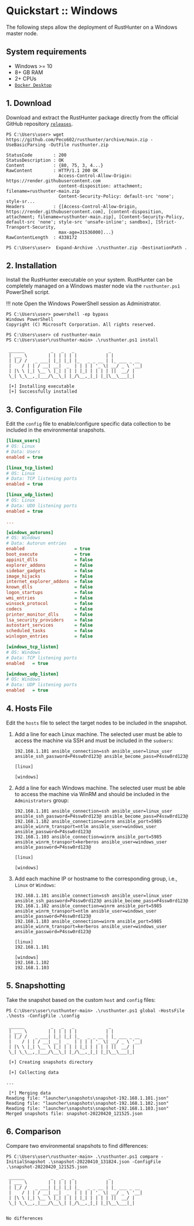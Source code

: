 # Quickstart :: Windows

The following steps allow the deployment of RustHunter on a Windows master node.


## System requirements

- Windows >= 10
- 8+ GB RAM
- 2+ CPUs
- [`Docker Desktop`](https://docs.docker.com/desktop/windows/install/)


## 1. Download

Download and extract the RustHunter package directly from the official GitHub repository [`releases`](https://github.com/Peco602/rusthunter/releases).

```ps1con
PS C:\Users\user> wget https://github.com/Peco602/rusthunter/archive/main.zip -UseBasicParsing -OutFile rusthunter.zip

StatusCode        : 200
StatusDescription : OK
Content           : {80, 75, 3, 4...}
RawContent        : HTTP/1.1 200 OK
                    Access-Control-Allow-Origin: https://render.githubusercontent.com
                    content-disposition: attachment; filename=rusthunter-main.zip
                    Content-Security-Policy: default-src 'none'; style-sr...
Headers           : {[Access-Control-Allow-Origin, https://render.githubusercontent.com], [content-disposition, attachment; filename=rusthunter-main.zip], [Content-Security-Policy, default-src 'none'; style-src 'unsafe-inline'; sandbox], [Strict-Transport-Security,
                    max-age=31536000]...}
RawContentLength  : 4338172

PS C:\Users\user>  Expand-Archive .\rusthunter.zip -DestinationPath .
```

## 2. Installation

Install the RustHunter executable on your system. RustHunter can be completely managed on a Windows master node via the `rusthunter.ps1` PowerShell script. 

!!! note
    Open the Windows PowerShell session as Administrator.

```ps1con
PS C:\Users\user> powershell -ep bypass
Windows PowerShell
Copyright (C) Microsoft Corporation. All rights reserved.

PS C:\Users\user> cd rusthunter-main
PS C:\Users\user\rusthunter-main> .\rusthunter.ps1 install

 ______          _   _   _             _            
 | ___ \        | | | | | |           | |           
 | |_/ /   _ ___| |_| |_| |_   _ _ __ | |_ ___ _ __ 
 |    / | | / __| __|  _  | | | | '_ \| __/ _ \ '__|
 | |\ \ |_| \__ \ |_| | | | |_| | | | | ||  __/ |   
 \_| \_\__,_|___/\__\_| |_/\__,_|_| |_|\__\___|_|  

 [+] Installing executable
 [+] Successfully installed

```


## 3. Configuration File

Edit the `config` file to enable/configure specific data collection to be included in the environmental snapshots.

```ini
[linux_users]
# OS: Linux
# Data: Users
enabled = true

[linux_tcp_listen]
# OS: Linux
# Data: TCP listening ports
enabled = true

[linux_udp_listen]
# OS: Linux
# Data: UDO listening ports
enabled = true

...

[windows_autoruns]
# OS: Windows
# Data: Autorun entries
enabled                   = true
boot_execute              = true
appinit_dlls              = false
explorer_addons           = false
sidebar_gadgets           = false
image_hijacks             = false
internet_explorer_addons  = false
known_dlls                = false
logon_startups            = false
wmi_entries               = false
winsock_protocol          = false
codecs                    = false
printer_monitor_dlls      = false
lsa_security_providers    = false
autostart_services        = false
scheduled_tasks           = false
winlogon_entries          = false

[windows_tcp_listen]
# OS: Windows
# Data: TCP listening ports
enabled   = true

[windows_udp_listen]
# OS: Windows
# Data: UDP listening ports
enabled   = true
```


## 4. Hosts File

Edit the `hosts` file to select the target nodes to be included in the snapshot. 

1. Add a line for each Linux machine. The selected user must be able to access the machine via SSH and must be included in the `sudoers`:

    ```
    192.168.1.101 ansible_connection=ssh ansible_user=linux_user ansible_ssh_password=P4ssw0rd123@ ansible_become_pass=P4ssw0rd123@

    [linux]

    [windows]

    ```

2. Add a line for each Windows machine. The selected user must be able to access the machine via WinRM and should be included in the `Administrators` group:

    ```
    192.168.1.101 ansible_connection=ssh ansible_user=linux_user ansible_ssh_password=P4ssw0rd123@ ansible_become_pass=P4ssw0rd123@
    192.168.1.102 ansible_connection=winrm ansible_port=5985 ansible_winrm_transport=ntlm ansible_user=windows_user ansible_password=P4ssw0rd123@
    192.168.1.103 ansible_connection=winrm ansible_port=5985 ansible_winrm_transport=kerberos ansible_user=windows_user ansible_password=P4ssw0rd123@

    [linux]

    [windows]

    ```

3. Add each machine IP or hostname to the corresponding group, i.e., `Linux` or `Windows`:

    ```
    192.168.1.101 ansible_connection=ssh ansible_user=linux_user ansible_ssh_password=P4ssw0rd123@ ansible_become_pass=P4ssw0rd123@
    192.168.1.102 ansible_connection=winrm ansible_port=5985 ansible_winrm_transport=ntlm ansible_user=windows_user ansible_password=P4ssw0rd123@
    192.168.1.103 ansible_connection=winrm ansible_port=5985 ansible_winrm_transport=kerberos ansible_user=windows_user ansible_password=P4ssw0rd123@

    [linux]
    192.168.1.101

    [windows]
    192.168.1.102
    192.168.1.103
    ```


## 5. Snapshotting

Take the snapshot based on the custom `host` and `config` files:

```ps1con
PS C:\Users\user\rusthunter-main> .\rusthunter.ps1 global -HostsFile .\hosts -ConfigFile .\config

 ______          _   _   _             _            
 | ___ \        | | | | | |           | |           
 | |_/ /   _ ___| |_| |_| |_   _ _ __ | |_ ___ _ __ 
 |    / | | / __| __|  _  | | | | '_ \| __/ _ \ '__|
 | |\ \ |_| \__ \ |_| | | | |_| | | | | ||  __/ |   
 \_| \_\__,_|___/\__\_| |_/\__,_|_| |_|\__\___|_|  

 [+] Creating snapshots directory

 [+] Collecting data

...

 [*] Merging data 
Reading file: "launcher\snapshots\snapshot-192.168.1.101.json"
Reading file: "launcher\snapshots\snapshot-192.168.1.102.json"
Reading file: "launcher\snapshots\snapshot-192.168.1.103.json"
Merged snapshots file: snapshot-20220420_121525.json

```


## 6. Comparison

Compare two environmental snapshots to find differences:

```ps1con
PS C:\Users\user\rusthunter-main> .\rusthunter.ps1 compare -InitialSnapshot .\snapshot-20220410_131824.json -ConfigFile .\snapshot-20220420_121525.json

 ______          _   _   _             _            
 | ___ \        | | | | | |           | |           
 | |_/ /   _ ___| |_| |_| |_   _ _ __ | |_ ___ _ __ 
 |    / | | / __| __|  _  | | | | '_ \| __/ _ \ '__|
 | |\ \ |_| \__ \ |_| | | | |_| | | | | ||  __/ |   
 \_| \_\__,_|___/\__\_| |_/\__,_|_| |_|\__\___|_|  


No differences

```


